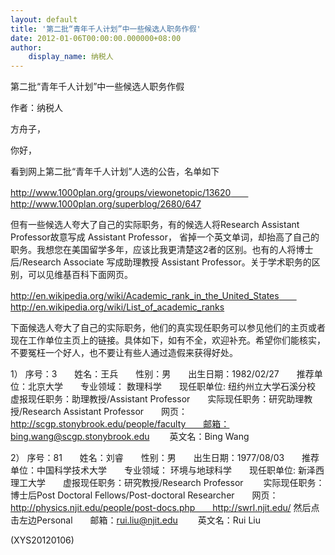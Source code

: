 ```yaml
---
layout: default
title: '第二批“青年千人计划”中一些候选人职务作假'
date: 2012-01-06T00:00:00.000000+08:00
author:
    display_name: 纳税人
---
```


第二批“青年千人计划”中一些候选人职务作假

作者：纳税人

方舟子，

你好，

看到网上第二批“青年千人计划”人选的公告，名单如下

http://www.1000plan.org/groups/viewonetopic/13620　　http://www.1000plan.org/superblog/2680/647

但有一些候选人夸大了自己的实际职务，有的候选人将Research Assistant Professor故意写成 Assistant Professor， 省掉一个英文单词，却抬高了自己的职务。我想您在美国留学多年，应该比我更清楚这2者的区别。也有的人将博士后/Research Associate 写成助理教授 Assistant Professor。关于学术职务的区别，可以见维基百科下面网页。

http://en.wikipedia.org/wiki/Academic_rank_in_the_United_States　　http://en.wikipedia.org/wiki/List_of_academic_ranks

下面候选人夸大了自己的实际职务，他们的真实现任职务可以参见他们的主页或者现在工作单位主页上的链接。具体如下，如有不全，欢迎补充。希望你们能核实，不要冤枉一个好人，也不要让有些人通过造假来获得好处。

1） 序号：3　　姓名：王兵　　性别：男　　出生日期：1982/02/27　　推荐单位：北京大学　　专业领域： 数理科学　　现任职单位: 纽约州立大学石溪分校　　虚报现任职务：助理教授/Assistant Professor　　实际现任职务：研究助理教授/Research Assistant Professor　　网页：http://scgp.stonybrook.edu/people/faculty　　邮箱：bing.wang@scgp.stonybrook.edu 　　英文名：Bing Wang

2） 序号：81　　姓名：刘睿　　性别：男　　出生日期：1977/08/03　　推荐单位：中国科学技术大学　　专业领域： 环境与地球科学　　现任职单位: 新泽西理工大学　　虚报现任职务：研究教授/Research Professor 　　实际现任职务：博士后Post Doctoral Fellows/Post-doctoral Researcher　　网页：http://physics.njit.edu/people/post-docs.php　　http://swrl.njit.edu/ 然后点击左边Personal　　邮箱：rui.liu@njit.edu 　　英文名：Rui Liu

(XYS20120106)

